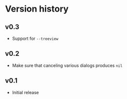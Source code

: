 # Version history

## v0.3

- Support for `--treeview`

## v0.2

- Make sure that canceling various dialogs produces `nil`

## v0.1

- Initial release
